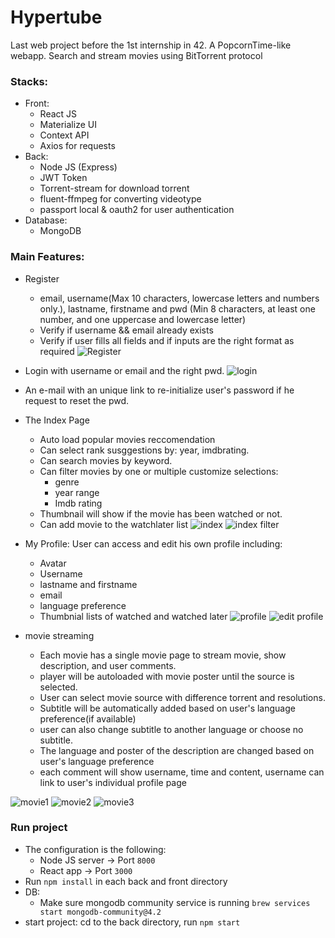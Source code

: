 # Hypertube
Last web project before the 1st internship in 42.
A PopcornTime-like webapp. Search and stream movies using BitTorrent protocol

### Stacks:
* Front:
    * React JS
    * Materialize UI
    * Context API
    * Axios for requests
* Back:
    * Node JS (Express)
    * JWT Token
    * Torrent-stream for download torrent
    * fluent-ffmpeg for converting videotype
    * passport local & oauth2 for user authentication
* Database:
    * MongoDB

### Main Features:
* Register
    * email, username(Max 10 characters, lowercase letters and numbers only.), lastname, firstname and pwd (Min 8 characters, at least one number, and one uppercase and lowercase letter)
    * Verify if username && email already exists
    * Verify if user fills all fields and if inputs are the right format as required
![Register](https://user-images.githubusercontent.com/45174444/89025004-63837900-d326-11ea-8903-1b2f0f149786.png)
* Login with username or email and the right pwd.
![login](https://user-images.githubusercontent.com/45174444/82326550-502a6800-99dd-11ea-9607-d7b280468d41.png)
* An e-mail with an unique link to re-initialize user's password if he request to reset the pwd.
* The Index Page
    * Auto load popular movies reccomendation 
    * Can select rank susggestions by: year, imdbrating. 
    * Can search movies by keyword.
    * Can filter movies by one or multiple customize selections:
        * genre
        * year range
        * Imdb rating
    * Thumbnail will show if the movie has been watched or not. 
    * Can add movie to the watchlater list
![index](https://user-images.githubusercontent.com/45174444/89025339-ef95a080-d326-11ea-9fca-2a016345c0e6.png)
![index filter](https://user-images.githubusercontent.com/45174444/89025351-f6bcae80-d326-11ea-9394-67adb3f03542.png)
* My Profile: User can access and edit his own profile including:
    * Avatar
    * Username
    * lastname and firstname
    * email
    * language preference
    * Thumbnial lists of watched and watched later
![profile](https://user-images.githubusercontent.com/45174444/89025710-a4c85880-d327-11ea-8636-e856ee0db762.png)
![edit profile](https://user-images.githubusercontent.com/45174444/89025714-a6921c00-d327-11ea-890c-70df63e7ca7a.png)

* movie streaming
  * Each movie has a single movie page to stream movie, show description, and user comments.
  * player will be autoloaded with movie poster until the source is selected. 
  * User can select movie source with difference torrent and resolutions.
  * Subtitle will be automatically added based on user's language preference(if available)
  * user can also change subtitle to another language or choose no subtitle.
  * The language and poster of the description are changed based on user's language preference
  * each comment will show username, time and content, username can link to user's individual profile page

![movie1](https://user-images.githubusercontent.com/45174444/89026324-cd9d1d80-d328-11ea-9bf9-b62f360179c7.png)
![movie2](https://user-images.githubusercontent.com/45174444/89026326-cf66e100-d328-11ea-97f8-19aebd708047.png)
![movie3](https://user-images.githubusercontent.com/45174444/89026330-d0980e00-d328-11ea-9217-ee61a0137ca4.png)
### Run project

* The configuration is the following:
    * Node JS server -> Port `8000`
    * React app -> Port `3000`
* Run `npm install` in each back and front directory
* DB:
    * Make sure mongodb community service is running `brew services start mongodb-community@4.2`
* start project: cd to the back directory, run `npm start` 